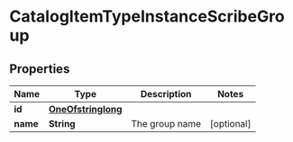 

# CatalogItemTypeInstanceScribeGroup

## Properties

Name | Type | Description | Notes
------------ | ------------- | ------------- | -------------
**id** | [**OneOfstringlong**](OneOfstringlong.md) |  | 
**name** | **String** | The group name |  [optional]



